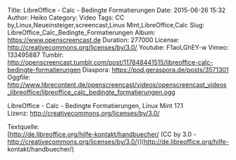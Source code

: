 Title: LibreOffice - Calc - Bedingte Formatierungen
Date: 2015-06-26 15:32
Author: Heiko
Category: Video
Tags: CC by,Linux,Neueinsteiger,screencast,Linux Mint,LibreOffice,Calc
Slug: LibreOffice_Calc_Bedingte_Formatierungen
Album: https://www.openscreencast.de
Duration: 277000
License: http://creativecommons.org/licenses/by/3.0/
Youtube: F1aoLGhEY-w
Vimeo: 133495887
Tumblr: http://openscreencast.tumblr.com/post/117848441515/libreoffice-calc-bedingte-formatierungen
Diaspora: https://pod.geraspora.de/posts/3571301
Oggfile: http://www.librecontent.de/openscreencast/videos/openscreencast_videos_libreoffice/libreoffice_calc_bedingte_formatierungen.ogg

LibreOffice - Calc - Bedingte Formatierungen, Linux Mint 17.1  
Lizenz: <http://creativecommons.org/licenses/by/3.0/>  
  
Textquelle:  
[http://de.libreoffice.org/hilfe-kontakt/handbuecher/ (CC by 3.0 -
http://creativecommons.org/licenses/by/3.0/)](http://de.libreoffice.org/hilfe-
kontakt/handbuecher/)

